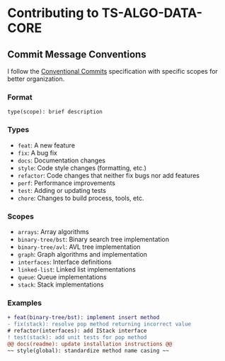 # Contributing to TS-ALGO-DATA-CORE

## Commit Message Conventions

I follow the [Conventional Commits](https://www.conventionalcommits.org/) specification with specific scopes for better organization.

### Format
```
type(scope): brief description
```

### Types
- `feat`: A new feature
- `fix`: A bug fix
- `docs`: Documentation changes
- `style`: Code style changes (formatting, etc.)
- `refactor`: Code changes that neither fix bugs nor add features
- `perf`: Performance improvements
- `test`: Adding or updating tests
- `chore`: Changes to build process, tools, etc.

### Scopes
- `arrays`: Array algorithms
- `binary-tree/bst`: Binary search tree implementation
- `binary-tree/avl`: AVL tree implementation
- `graph`: Graph algorithms and implementation
- `interfaces`: Interface definitions
- `linked-list`: Linked list implementations
- `queue`: Queue implementations
- `stack`: Stack implementations

### Examples

```diff
+ feat(binary-tree/bst): implement insert method
- fix(stack): resolve pop method returning incorrect value
# refactor(interfaces): add IStack interface
! test(stack): add unit tests for pop method
@@ docs(readme): update installation instructions @@
~~ style(global): standardize method name casing ~~